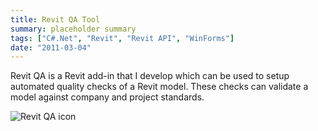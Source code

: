 ```yaml
---
title: Revit QA Tool
summary: placeholder summary
tags: ["C#.Net", "Revit", "Revit API", "WinForms"]
date: "2011-03-04"
---
```


Revit QA is a Revit add-in that I develop which can be used to setup automated quality checks of a Revit model. These checks can validate a model against company and project standards.

![Revit QA icon](http://www.ericanastas.com/wp-content/uploads/2012/05/Revit-QA-icon.jpg)
